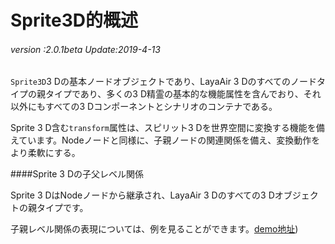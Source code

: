 # Sprite3D的概述

###### *version :2.0.1beta   Update:2019-4-13*

`Sprite3D`3 Dの基本ノードオブジェクトであり、LayaAir 3 Dのすべてのノードタイプの親タイプであり、多くの3 D精霊の基本的な機能属性を含んでおり、それ以外にもすべての3 Dコンポーネントとシナリオのコンテナである。

Sprite 3 D含む`transform`属性は、スピリット3 Dを世界空間に変換する機能を備えています。Nodeノードと同様に、子親ノードの関連関係を備え、変換動作をより柔軟にする。

####Sprite 3 Dの子父レベル関係

Sprite 3 DはNodeノードから継承され、LayaAir 3 Dのすべての3 Dオブジェクトの親タイプです。

子親レベル関係の表現については、例を見ることができます。[demo地址](https://layaair.ldc.layabox.com/demo2/?language=ch&category=3d&group=Sprite3D&name=Sprite3DParent))


